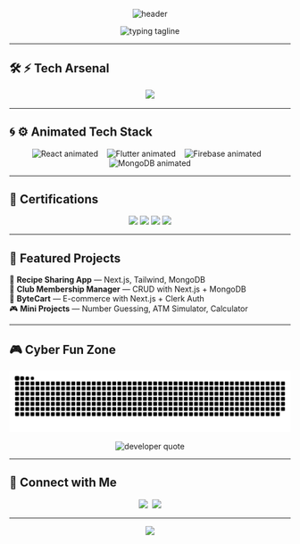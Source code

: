 <!-- ====== FUTURISTIC HEADER ====== -->
<p align="center">
  <img src="https://capsule-render.vercel.app/api?type=waving&color=0:00FFFF,100:8A2BE2&height=140&section=header&text=Muhammad%20Haseeb%20Hassan&fontSize=36&fontAlign=50&fontColor=FFFFFF&font=Orbitron&animation=twinkling" alt="header"/>
</p>

<p align="center">
  <img src="https://readme-typing-svg.demolab.com?font=Orbitron&weight=700&size=22&duration=3000&pause=1000&color=00FFFF&center=true&vCenter=true&width=700&lines=🚀+Full+Stack+%26+Mobile+Developer;⚡+Building+Scalable+%7C+Futuristic+%7C+Clean+Apps;🌐+Next.js+%7C+Flutter+%7C+MongoDB+%7C+Firebase" alt="typing tagline" />
</p>

---

## 🛠️ ⚡ Tech Arsenal
<p align="center">
  <img src="https://skillicons.dev/icons?i=c,cpp,java,js,python,dart,html,css,tailwind,react,nextjs,flutter,nodejs,express,mongodb,firebase,postgresql,git,github,linux,postman,vscode" height="50" />
</p>

---

## 🌀 ⚙️ Animated Tech Stack
<p align="center">
  <!-- React -->
  <img src="https://media.giphy.com/media/eNAsjO55tPbgaor7ma/giphy.gif" height="70" alt="React animated"/> &nbsp;&nbsp;
  <!-- Flutter -->
  <img src="https://media.giphy.com/media/du3J3cXyzhj75IOgvA/giphy.gif" height="70" alt="Flutter animated"/> &nbsp;&nbsp;
  <!-- Firebase -->
  <img src="https://media.giphy.com/media/Ri2TUcKlaOcaDBxFpY/giphy.gif" height="70" alt="Firebase animated"/> &nbsp;&nbsp;
  <!-- MongoDB -->
  <img src="https://media.giphy.com/media/cmCEsJZHYBPels360q/giphy.gif" height="70" alt="MongoDB animated"/>
</p>

---

## 📜 Certifications
<p align="center">
  <img src="https://img.shields.io/badge/Flutter%20%26%20Dart-Complete%20App%20Development-0a84ff?style=for-the-badge&logo=flutter&logoColor=white" />  
  <img src="https://img.shields.io/badge/Introduction%20to%20Java-Coursera-ff7a00?style=for-the-badge&logo=java" />  
  <img src="https://img.shields.io/badge/Crash%20Course%20on%20Python-Google-ffd343?style=for-the-badge&logo=python&logoColor=black" />  
  <img src="https://img.shields.io/badge/Advanced%20Flutter%20UI-Packt-00c2ff?style=for-the-badge&logo=flutter&logoColor=white" />  
</p>

---

## 🚀 Featured Projects
🌟 **Recipe Sharing App** — Next.js, Tailwind, MongoDB  
👥 **Club Membership Manager** — CRUD with Next.js + MongoDB  
🛒 **ByteCart** — E-commerce with Next.js + Clerk Auth  
🎮 **Mini Projects** — Number Guessing, ATM Simulator, Calculator  

---

## 🎮 Cyber Fun Zone
<p align="center">
  <img src="https://raw.githubusercontent.com/Platane/snk/output/github-contribution-grid-snake-dark.svg" alt="snake animation" />
</p>

<p align="center">
  <img src="https://quotes-github-readme.vercel.app/api?type=vertical&theme=radical" alt="developer quote" />
</p>

---

## 🌌 Connect with Me
<p align="center">
  <a href="https://www.linkedin.com/in/muhammad-haseeb-hassan-9397a22b5"><img src="https://skillicons.dev/icons?i=linkedin" height="50" /></a>&nbsp;
  <a href="https://github.com/mhaseebhassan"><img src="https://skillicons.dev/icons?i=github" height="50" /></a>
</p>

---

<p align="center">
  <img src="https://capsule-render.vercel.app/api?type=waving&color=0:8A2BE2,100:00FFFF&height=120&section=footer" />
</p>
